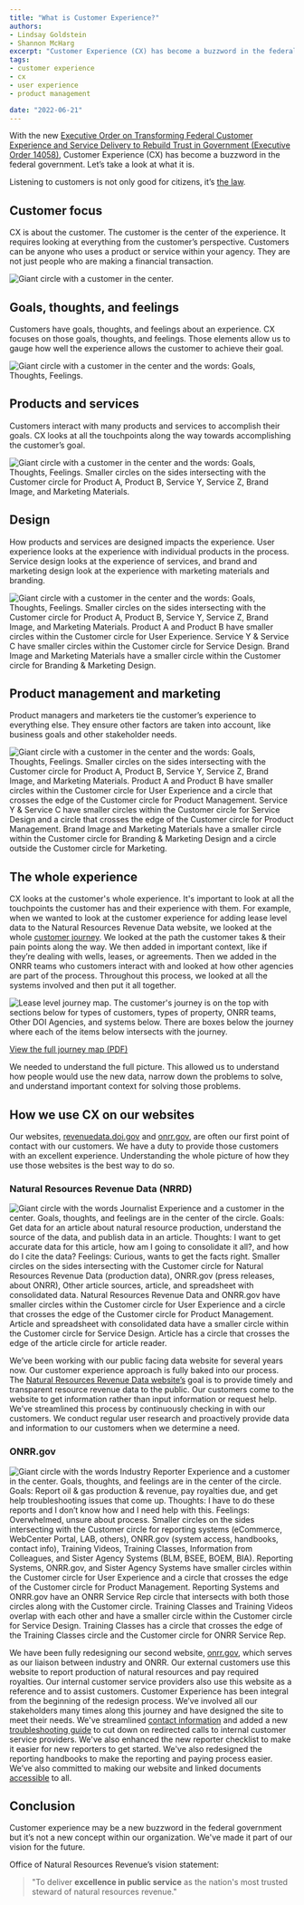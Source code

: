 ```yaml
---
title: "What is Customer Experience?"
authors:
- Lindsay Goldstein
- Shannon McHarg
excerpt: "Customer Experience (CX) has become a buzzword in the federal government. Let’s take a look at what it is."
tags:
- customer experience
- cx
- user experience
- product management

date: "2022-06-21"
---
```


With the new [Executive Order on Transforming Federal Customer Experience and Service Delivery to Rebuild Trust in Government (Executive Order 14058)](https://www.whitehouse.gov/briefing-room/presidential-actions/2021/12/13/executive-order-on-transforming-federal-customer-experience-and-service-delivery-to-rebuild-trust-in-government), Customer Experience (CX) has become a buzzword in the federal government. Let’s take a look at what it is.

Listening to customers is not only good for citizens, it’s [the law](https://digital.gov/resources/government-customer-service-policies-requirements-1993-to-present/).

## Customer focus
CX is about the customer. The customer is the center of the experience. It requires looking at everything from the customer’s perspective. Customers can be anyone who uses a product or service within your agency. They are not just people who are making a financial transaction.

![Giant circle with a customer in the center.](./Customer.png)

## Goals, thoughts, and feelings
Customers have goals, thoughts, and feelings about an experience. CX focuses on those goals, thoughts, and feelings. Those elements allow us to gauge how well the experience allows the customer to achieve their goal.

![Giant circle with a customer in the center and the words: Goals, Thoughts, Feelings.](./Goals.png)

## Products and services
Customers interact with many products and services to accomplish their goals. CX looks at all the touchpoints along the way towards accomplishing the customer’s goal.

![Giant circle with a customer in the center and the words: Goals, Thoughts, Feelings. Smaller circles on the sides intersecting with the Customer circle for Product A, Product B, Service Y, Service Z, Brand Image, and Marketing Materials.](./Products.png)

## Design
How products and services are designed impacts the experience. User experience looks at the experience with individual products in the process. Service design looks at the experience of services, and brand and marketing design look at the experience with marketing materials and branding.

![Giant circle with a customer in the center and the words: Goals, Thoughts, Feelings. Smaller circles on the sides intersecting with the Customer circle for Product A, Product B, Service Y, Service Z, Brand Image, and Marketing Materials. Product A and Product B have smaller circles within the Customer circle for User Experience. Service Y & Service C have smaller circles within the Customer circle for Service Design. Brand Image and Marketing Materials have a smaller circle within the Customer circle for Branding & Marketing Design.](./Design.png)

## Product management and marketing
Product managers and marketers tie the customer’s experience to everything else. They ensure other factors are taken into account, like business goals and other stakeholder needs.    

![Giant circle with a customer in the center and the words: Goals, Thoughts, Feelings. Smaller circles on the sides intersecting with the Customer circle for Product A, Product B, Service Y, Service Z, Brand Image, and Marketing Materials. Product A and Product B have smaller circles within the Customer circle for User Experience and a circle that crosses the edge of the Customer circle for Product Management. Service Y & Service C have smaller circles within the Customer circle for Service Design and a circle that crosses the edge of the Customer circle for Product Management. Brand Image and Marketing Materials have a smaller circle within the Customer circle for Branding & Marketing Design and a circle outside the Customer circle for Marketing.](./Whole.png)

## The whole experience
CX looks at the customer's whole experience. It's important to look at all the touchpoints the customer has and their experience with them. For example, when we wanted to look at the customer experience for adding lease level data to the Natural Resources Revenue Data website, we looked at the whole [customer journey]( https://blog-nrrd.doi.gov/journey-mapping/). We looked at the path the customer takes & their pain points along the way. We then added in important context, like if they’re dealing with wells, leases, or agreements. Then we added in the ONRR teams who customers interact with and looked at how other agencies are part of the process. Throughout this process, we looked at all the systems involved and then put it all together.

![Lease level journey map. The customer's journey is on the top with sections below for types of customers, types of property, ONRR teams, Other DOI Agencies, and systems below. There are boxes below the journey where each of the items below intersects with the journey.](./JourneyMap.png)

[View the full journey map (PDF)](https://blog-nrrd.doi.gov/82fd9ae2a90fe9d067be6d5cb232a8df/LeaseLevelJourneyMap_040519.pdf)

We needed to understand the full picture. This allowed us to understand how people would use the new data, narrow down the problems to solve, and understand important context for solving those problems.

## How we use CX on our websites
Our websites, [revenuedata.doi.gov](https://revenuedata.doi.gov/) and [onrr.gov](https://www.onrr.gov/index.htm), are often our first point of contact with our customers. We have a duty to provide those customers with an excellent experience. Understanding the whole picture of how they use those websites is the best way to do so.

### Natural Resources Revenue Data (NRRD)

![Giant circle with the words Journalist Experience and a customer in the center. Goals, thoughts, and feelings are in the center of the circle. Goals: Get data for an article about natural resource production, understand the source of the data, and publish data in an article. Thoughts: I want to get accurate data for this article, how am I going to consolidate it all?, and how do I cite the data? Feelings: Curious, wants to get the facts right. Smaller circles on the sides intersecting with the Customer circle for Natural Resources Revenue Data (production data), ONRR.gov (press releases, about ONRR), Other article sources, article, and spreadsheet with consolidated data.  Natural Resources Revenue Data and ONRR.gov have smaller circles within the Customer circle for User Experience and a circle that crosses the edge of the Customer circle for Product Management. Article and spreadsheet with consolidated data have a smaller circle within the Customer circle for Service Design. Article has a circle that crosses the edge of the article circle for article reader.](./Journalist.png)

We’ve been working with our public facing data website for several years now. Our customer experience approach is fully baked into our process. The [Natural Resources Revenue Data website’s]( https://revenuedata.doi.gov/) goal is to provide timely and transparent resource revenue data to the public. Our customers come to the website to get information rather than input information or request help. We’ve streamlined this process by continuously checking in with our customers. We conduct regular user research and proactively provide data and information to our customers when we determine a need.

### ONRR.gov

![Giant circle with the words Industry Reporter Experience and a customer in the center. Goals, thoughts, and feelings are in the center of the circle. Goals: Report oil & gas production & revenue, pay royalties due, and get help troubleshooting issues that come up. Thoughts: I have to do these reports and I don’t know how and I need help with this. Feelings: Overwhelmed, unsure about process. Smaller circles on the sides intersecting with the Customer circle for reporting systems (eCommerce, WebCenter Portal, LAB, others), ONRR.gov (system access, handbooks, contact info), Training Videos, Training Classes, Information from Colleagues, and Sister Agency Systems (BLM, BSEE, BOEM, BIA).  Reporting Systems, ONRR.gov, and Sister Agency Systems have smaller circles within the Customer circle for User Experience and a circle that crosses the edge of the Customer circle for Product Management. Reporting Systems and ONRR.gov have an ONRR Service Rep circle that intersects with both those circles along with the Customer circle. Training Classes and Training Videos overlap with each other and have a smaller circle within the Customer circle for Service Design. Training Classes has a circle that crosses the edge of the Training Classes circle and the Customer circle for ONRR Service Rep. ](./Industry.png)

We  have been fully redesigning our second website, [onrr.gov](https://www.onrr.gov/index.htm), which serves as our liaison between industry and ONRR. Our external customers use this website to report production of natural resources and pay required royalties. Our internal customer service providers also use this website as a reference and to assist customers. Customer Experience has been integral from the beginning of the redesign process. We’ve involved all our stakeholders many times along this journey and have designed the site to meet their needs. We've streamlined [contact information]( https://blog-nrrd.doi.gov/contacts/) and added a new [troubleshooting guide]( https://blog-nrrd.doi.gov/troubleshooting/) to cut down on redirected calls to internal customer service providers. We've also enhanced the new reporter checklist to make it easier for new reporters to get started. We've also redesigned the reporting handbooks to make the reporting and paying process easier. We’ve also committed to making our website and linked documents [accessible]( https://blog-nrrd.doi.gov/accessibility/) to all.

## Conclusion

Customer experience may be a new buzzword in the federal government but it’s not a new concept within our organization. We've made it part of our vision for the future.

Office of Natural Resources Revenue’s vision statement:
> "To deliver **excellence in public service** as the nation's most trusted steward of natural resources revenue."
